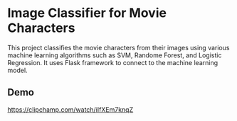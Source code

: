 # Image Classifier for Movie Characters

This project classifies the movie characters from their images using various machine learning algorithms such as SVM, Randome Forest, and Logistic Regression. 
It uses Flask framework to connect to the machine learning model.


## Demo

https://clipchamp.com/watch/iIfXEm7knqZ


